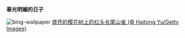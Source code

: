 
**春光明媚的日子**

![bing-wallpaper](https://www.bing.com/th?id=OHR.BeginningofSpring25Y_ZH-CN7356156800_1920x1080.jpg)
[盛开的樱花树上的红头长尾山雀 (© Haitong Yu/Getty Images)](https://www.bing.com/search?q=%E7%BA%A2%E5%A4%B4%E9%95%BF%E5%B0%BE%E5%B1%B1%E9%9B%80&amp;form=hpcapt&amp;mkt=zh-cn)
  